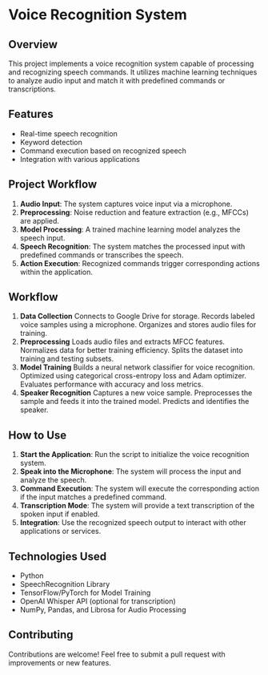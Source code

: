 # Voice Recognition System

## Overview
This project implements a voice recognition system capable of processing and recognizing speech commands. It utilizes machine learning techniques to analyze audio input and match it with predefined commands or transcriptions.

## Features
- Real-time speech recognition
- Keyword detection
- Command execution based on recognized speech
- Integration with various applications

## Project Workflow
1. **Audio Input**: The system captures voice input via a microphone.
2. **Preprocessing**: Noise reduction and feature extraction (e.g., MFCCs) are applied.
3. **Model Processing**: A trained machine learning model analyzes the speech input.
4. **Speech Recognition**: The system matches the processed input with predefined commands or transcribes the speech.
5. **Action Execution**: Recognized commands trigger corresponding actions within the application.

## Workflow
1. **Data Collection**
Connects to Google Drive for storage.
Records labeled voice samples using a microphone.
Organizes and stores audio files for training.
2. **Preprocessing**
Loads audio files and extracts MFCC features.
Normalizes data for better training efficiency.
Splits the dataset into training and testing subsets.
3. **Model Training**
Builds a neural network classifier for voice recognition.
Optimized using categorical cross-entropy loss and Adam optimizer.
Evaluates performance with accuracy and loss metrics.
4. **Speaker Recognition**
Captures a new voice sample.
Preprocesses the sample and feeds it into the trained model.
Predicts and identifies the speaker.

## How to Use
1. **Start the Application**: Run the script to initialize the voice recognition system.
2. **Speak into the Microphone**: The system will process the input and analyze the speech.
3. **Command Execution**: The system will execute the corresponding action if the input matches a predefined command.
4. **Transcription Mode**: The system will provide a text transcription of the spoken input if enabled.
5. **Integration**: Use the recognized speech output to interact with other applications or services.

## Technologies Used
- Python
- SpeechRecognition Library
- TensorFlow/PyTorch for Model Training
- OpenAI Whisper API (optional for transcription)
- NumPy, Pandas, and Librosa for Audio Processing

## Contributing
Contributions are welcome! Feel free to submit a pull request with improvements or new features.

